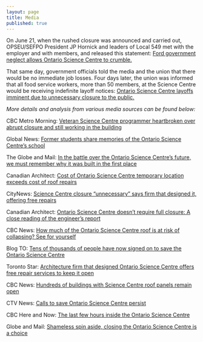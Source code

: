 ```yaml
---
layout: page
title: Media
published: true
---
```

On June 21, when the rushed closure was announced and carried out, OPSEU/SEFPO President JP Hornick and leaders of Local 549 met with the employer and with members, and released this statement: [Ford government neglect allows Ontario Science Centre to crumble.](https://opseu.org/news/ford-government-neglect-allows-ontario-science-centre-to-crumble/230029/)

That same day, government officials told the media and the union that there would be no immediate job losses. Four days later, the union was informed that all food service workers, more than 50 members, at the Science Centre would be receiving indefinite layoff notices: 
[Ontario Science Centre layoffs imminent due to unnecessary closure to the public.](https://opseu.org/news/ontario-science-centre-layoffs-imminent-due-to-unnecessary-closure-to-the-public/231895/)


*More details and analysis from various media sources can be found below:*

CBC Metro Morning: [Veteran Science Centre programmer heartbroken over abrupt closure and still working in the building](https://www.cbc.ca/listen/live-radio/1-39-metro-morning/clip/16079666-veteran-science-centre-programmer-heartbroken-abrupt-closure-still)

Global News: [Former students share memories of the Ontario Science Centre’s school](https://globalnews.ca/news/10603848/former-students-share-memorie-ontario-science-centre-school/)

The Globe and Mail: [In the battle over the Ontario Science Centre’s future, we must remember why it was built in the first place](https://www.theglobeandmail.com/opinion/article-in-the-battle-over-the-ontario-science-centres-future-we-must-remember/)

Canadian Architect: [Cost of Ontario Science Centre temporary location exceeds cost of roof repairs](https://www.canadianarchitect.com/cost-of-ontario-science-centre-temporary-location-exceeds-cost-of-roof-repairs/)

CityNews: [Science Centre closure “unnecessary” says firm that designed it, offering free repairs](https://toronto.citynews.ca/video/2024/06/26/science-centre-closure-unnecessary-says-firm-that-designed-it-offering-free-repairs/)

Canadian Architect: [Ontario Science Centre doesn’t require full closure: A close reading of the engineer’s report](https://www.canadianarchitect.com/ontario-science-centre-doesnt-require-full-closure-a-close-reading-of-the-engineers-report/)

CBC News: [How much of the Ontario Science Centre roof is at risk of collapsing? See for yourself](https://www.cbc.ca/news/canada/toronto/ontario-science-centre-closure-explained-1.7247957)

Blog TO: [Tens of thousands of people have now signed on to save the Ontario Science Centre](https://www.blogto.com/city/2024/06/tens-thousands-people-save-ontario-science-centre/)

Toronto Star: [Architecture firm that designed Ontario Science Centre offers free repair services to keep it open](https://www.thestar.com/news/gta/architecture-firm-that-designed-ontario-science-centre-offers-free-repair-services-to-keep-it-open/article_cd7ed046-3346-11ef-9531-2b0c8746aca5.html)

CBC News: [Hundreds of buildings with Science Centre roof panels remain open](https://www.cbc.ca/news/canada/toronto/ontario-science-centre-closure-roof-concrete-panels-raac-1.7245973)

CTV News: [Calls to save Ontario Science Centre persist](https://toronto.ctvnews.ca/video/c2947867-calls-to-save-ontario-science-centre-persist)

CBC Here and Now: [The last few hours inside the Ontario Science Centre](https://www.cbc.ca/listen/live-radio/1-82-here-and-now-toronto/clip/16077952-the-last-hours-inside-ontario-science-centre)

Globe and Mail: [Shameless spin aside, closing the Ontario Science Centre is a choice](https://www.theglobeandmail.com/arts/art-and-architecture/article-doug-ford-killed-the-ontario-science-centre/)
